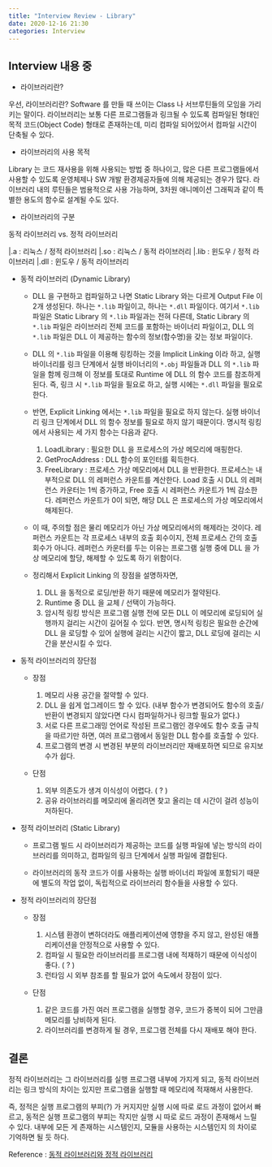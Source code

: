 ```yaml
---
title: "Interview Review - Library"
date: 2020-12-16 21:30
categories: Interview
---
```


## Interview 내용 중

- 라이브러리란?

우선, 라이브러리란? Software 를 만들 때 쓰이는 Class 나 서브루틴들의 모임을 가리키는 말이다.
라이브러리는 보통 다른 프로그램들과 링크될 수 있도록 컴파일된 형태인 목적 코드(Object Code) 형태로 존재하는데, 미리 컴파일 되어있어서 컴파일 시간이 단축될 수 있다.

- 라이브러리의 사용 목적

Library 는 코드 재사용을 위해 사용되는 방법 중 하나이고, 많은 다른 프로그램들에서 사용할 수 있도록 운영체제나 SW 개발 환경제공자들에 의해 제공되는 경우가 많다. 라이브러리 내의 루틴들은 범용적으로 사용 가능하며, 3차원 애니메이션 그래픽과 같이 특별한 용도의 함수로 설계될 수도 있다.

- 라이브러리의 구분

동적 라이브러리 vs. 정적 라이브러리

|.a : 리눅스 / 정적 라이브러리
|.so : 리눅스 / 동적 라이브러리
|.lib : 윈도우 / 정적 라이브러리
|.dll : 윈도우 / 동적 라이브러리

- 동적 라이브러리 (Dynamic Library)

	* DLL 을 구현하고 컴파일하고 나면 Static Library 와는 다르게 Output File 이 2개 생성된다. 하나는 `*.lib` 파일이고, 하나는 `*.dll` 파일이다. 여기서 `*.lib` 파일은 Static Library 의 `*.lib` 파일과는 전혀 다른데, Static Library 의 `*.lib` 파일은 라이브러리 전체 코드를 포함하는 바이너리 파일이고, DLL 의 `*.lib` 파일은 DLL 이 제공하는 함수의 정보(함수명)을 갖는 정보 파일이다.

	* DLL 의 `*.lib` 파일을 이용해 링킹하는 것을 Implicit Linking 이라 하고, 실행 바이너리를 링크 단계에서 실행 바이너리의 `*.obj` 파일들과 DLL 의 `*.lib` 파일을 함께 링크해 이 정보를 토대로 Runtime 에 DLL 의 함수 코드를 참조하게 된다. 즉, 링크 시 `*.lib` 파일을 필요로 하고, 실행 시에는 `*.dll` 파일을 필요로 한다.

	* 반면, Explicit Linking 에서는 `*.lib` 파일을 필요로 하지 않는다. 실행 바이너리 링크 단계에서 DLL 의 함수 정보를 필요로 하지 않기 때문이다. 명시적 링킹에서 사용되는 세 가지 함수는 다음과 같다.
		1. LoadLibrary : 필요한 DLL 을 프로세스의 가상 메모리에 매핑한다.
		2. GetProcAddress : DLL 함수의 포인터를 획득한다.
		3. FreeLibrary : 프로세스 가상 메모리에서 DLL 을 반환한다.
		프로세스는 내부적으로 DLL 의 레퍼런스 카운트를 계산한다. Load 호출 시 DLL 의 레퍼런스 카운터는 1씩 증가하고, Free 호출 시 레퍼런스 카운트가 1씩 감소한다. 레퍼런스 카운트가 0이 되면, 해당 DLL 은 프로세스의 가상 메모리에서 해제된다.

	* 이 때, 주의할 점은 물리 메모리가 아닌 가상 메모리에서의 해제라는 것이다. 레퍼런스 카운트는 각 프로세스 내부의 호출 회수이지, 전체 프로세스 간의 호출 회수가 아니다. 레퍼런스 카운터를 두는 이유는 프로그램 실행 중에 DLL 을 가상 메모리에 할당, 해제할 수 있도록 하기 위함이다.

	* 정리해서 Explicit Linking 의 장점을 설명하자면,
		1. DLL 을 동적으로 로딩/반환 하기 때문에 메모리가 절약된다.
		2. Runtime 중 DLL 을 교체 / 선택이 가능하다.
		3. 암시적 링킹 방식은 프로그램 실행 전에 모든 DLL 이 메모리에 로딩되어 실행까지 걸리는 시간이 길어질 수 있다. 반면, 명시적 링킹은 필요한 순간에 DLL 을 로딩할 수 있어 실행에 걸리는 시간이 짧고, DLL 로딩에 걸리는 시간을 분산시킬 수 있다.

- 동적 라이브러리의 장단점

	* 장점
		1. 메모리 사용 공간을 절약할 수 있다.
		2. DLL 을 쉽게 업그레이드 할 수 있다. (내부 함수가 변경되어도 함수의 호출/반환이 변경되지 않았다면 다시 컴파일하거나 링크할 필요가 없다.)
		3. 서로 다른 프로그래밍 언어로 작성된 프로그램인 경우에도 함수 호출 규칙을 따르기만 하면, 여러 프로그램에서 동일한 DLL 함수를 호출할 수 있다.
		4. 프로그램의 변경 시 변경된 부분의 라이브러리만 재배포하면 되므로 유지보수가 쉽다.

	* 단점
		1. 외부 의존도가 생겨 이식성이 어렵다. ( ? )
		2. 공유 라이브러리를 메모리에 올리려면 찾고 올리는 데 시간이 걸려 성능이 저하된다.

- 정적 라이브러리 (Static Library)

	* 프로그램 빌드 시 라이브러리가 제공하는 코드를 실행 파일에 넣는 방식의 라이브러리를 의미하고, 컴파일의 링크 단계에서 실행 파일에 결합된다.

	* 라이브러리의 동작 코드가 이를 사용하는 실행 바이너리 파일에 포함되기 때문에 별도의 작업 없이, 독립적으로 라이브러리 함수들을 사용할 수 있다.

- 정적 라이브러리의 장단점

	* 장점
		1. 시스템 환경이 변하더라도 애플리케이션에 영향을 주지 않고, 완성된 애플리케이션을 안정적으로 사용할 수 있다.
		2. 컴파일 시 필요한 라이브러리를 프로그램 내에 적재하기 때문에 이식성이 좋다. ( ? )
		3. 런타임 시 외부 참조를 할 필요가 없어 속도에서 장점이 있다.

	* 단점
		1. 같은 코드를 가진 여러 프로그램을 실행할 경우, 코드가 중복이 되어 그만큼 메모리를 낭비하게 된다.
		2. 라이브러리를 변경하게 될 경우, 프로그램 전체를 다시 재배포 해야 한다.

## 결론

정적 라이브러리는 그 라이브러리를 실행 프로그램 내부에 가지게 되고, 동적 라이브러리는 링크 방식의 차이는 있지만 프로그램을 실행할 때 메모리에 적재해서 사용한다.

즉, 정적은 실행 프로그램의 부피(?) 가 커지지만 실행 시에 따로 로드 과정이 없어서 빠르고, 동적은 실행 프로그램의 부피는 작지만 실행 시 따로 로드 과정이 존재해서 느릴 수 있다. 내부에 모든 게 존재하는 시스템인지, 모듈을 사용하는 시스템인지 의 차이로 기억하면 될 듯 하다.

Reference : [동적 라이브러리와 정적 라이브러리][동적-라이브러리와-정적-라이브러리]

[동적-라이브러리와-정적-라이브러리]: https://goodgid.github.io/Static-VS-Dynamic-Libray/
